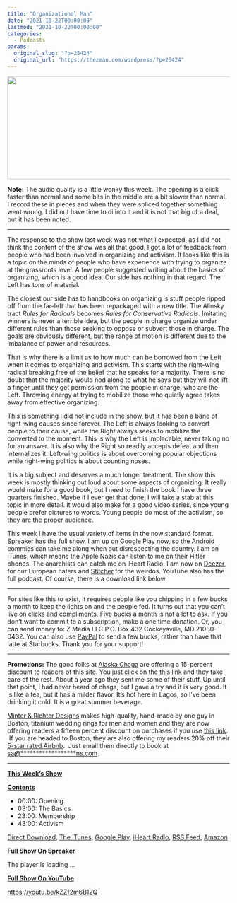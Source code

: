 ```yaml
---
title: "Organizational Man"
date: "2021-10-22T00:00:00"
lastmod: "2021-10-22T00:00:00"
categories:
  - Podcasts
params:
  original_slug: "?p=25424"
  original_url: "https://thezman.com/wordpress/?p=25424"
---
```


[<img
src="http://thezman.com/wordpress/wp-content/uploads/2018/01/Power-Hour.png"
decoding="async" width="600" height="233" />](http://thezman.com/wordpress/wp-content/uploads/2018/01/Power-Hour.png)

**Note:** The audio quality is a little wonky this week. The opening is
a click faster than normal and some bits in the middle are a bit slower
than normal. I record these in pieces and when they were spliced
together something went wrong. I did not have time to di into it and it
is not that big of a deal, but it has been noted.

------------------------------------------------------------------------

The response to the show last week was not what I expected, as I did not
think the content of the show was all that good. I got a lot of feedback
from people who had been involved in organizing and activism. It looks
like this is a topic on the minds of people who have experience with
trying to organize at the grassroots level. A few people suggested
writing about the basics of organizing, which is a good idea. Our side
has nothing in that regard. The Left has tons of material.

The closest our side has to handbooks on organizing is stuff people
ripped off from the far-left that has been repackaged with a new title.
The Alinsky tract *Rules for Radicals* becomes *Rules for Conservative
Radicals*. Imitating winners is never a terrible idea, but the people in
charge organize under different rules than those seeking to oppose or
subvert those in charge. The goals are obviously different, but the
range of motion is different due to the imbalance of power and
resources.

That is why there is a limit as to how much can be borrowed from the
Left when it comes to organizing and activism. This starts with the
right-wing radical breaking free of the belief that he speaks for a
majority. There is no doubt that the majority would nod along to what he
says but they will not lift a finger until they get permission from the
people in charge, who are the Left. Throwing energy at trying to
mobilize those who quietly agree takes away from effective organizing.

This is something I did not include in the show, but it has been a bane
of right-wing causes since forever. The Left is always looking to
convert people to their cause, while the Right always seeks to mobilize
the converted to the moment. This is why the Left is implacable, never
taking no for an answer. It is also why the Right so readily accepts
defeat and then internalizes it. Left-wing politics is about overcoming
popular objections while right-wing politics is about counting noses.

It is a big subject and deserves a much longer treatment. The show this
week is mostly thinking out loud about some aspects of organizing. It
really would make for a good book, but I need to finish the book I have
three quarters finished. Maybe if I ever get that done, I will take a
stab at this topic in more detail. It would also make for a good video
series, since young people prefer pictures to words. Young people do
most of the activism, so they are the proper audience.

This week I have the usual variety of items in the now standard format.
Spreaker has the full show. I am up on Google Play now, so the Android
commies can take me along when out disrespecting the country. I am on
iTunes, which means the Apple Nazis can listen to me on their Hitler
phones. The anarchists can catch me on iHeart Radio. I am now on
<a href="https://www.deezer.com/show/623032" rel="noopener noreferrer"
target="_blank">Deezer</a>, for our European haters and <a
href="https://www.stitcher.com/podcast/the-z-blog-power-hour?refid=stpr"
rel="noopener noreferrer" target="_blank">Stitcher</a> for the weirdos.
YouTube also has the full podcast. Of course, there is a download link
below.

------------------------------------------------------------------------

For sites like this to exist, it requires people like you chipping in a
few bucks a month to keep the lights on and the people fed. It turns out
that you can’t live on clicks and compliments.
<a href="https://www.subscribestar.com/the-z-blog"
rel="noopener noreferrer" target="_blank">Five bucks a month</a> is not
a lot to ask. If you don’t want to commit to a subscription, make a one
time donation. Or, you can send money to: Z Media LLC P.O. Box 432
Cockeysville, MD 21030-0432. You can also use <a
href="https://www.paypal.com/cgi-bin/webscr?cmd=_s-xclick&amp;hosted_button_id=UDAS2Q8JYA6CN&amp;source=url"
rel="noopener noreferrer" target="_blank">PayPal</a> to send a few
bucks, rather than have that latte at Starbucks. Thank you for your
support!

------------------------------------------------------------------------

**Promotions:** The good folks at
<a href="https://alaskachaga.us/" rel="noopener noreferrer"
target="_blank">Alaska Chaga</a> are offering a 15-percent discount to
readers of this site. You just click on the
<a href="https://alaskachaga.us/discount/ZMAN" rel="noopener noreferrer"
target="_blank">this link</a> and they take care of the rest. About a
year ago they sent me some of their stuff. Up until that point, I had
never heard of chaga, but I gave a try and it is very good. It is like a
tea, but it has a milder flavor. It’s hot here in Lagos, so I’ve been
drinking it cold. It is a great summer beverage.

<a href="https://www.minterandrichterdesigns.com/"
rel="noreferrer nofollow noopener" target="_blank">Minter &amp; Richter
Designs</a> makes high-quality, hand-made by one guy in Boston, titanium
wedding rings for men and women and they are now offering readers a
fifteen percent discount on purchases if you use
<a href="https://www.minterandrichterdesigns.com/discount/ZMAN"
rel="noreferrer nofollow noopener" target="_blank">this link</a>. 
 <span class="highlight"><span class="colour"><span class="font"><span class="size">If
you are headed to Boston, they are also offering my readers 20% off
their <a
href="https://www.airbnb.com/users/7988017/listings?user_id=7988017&amp;s=3"
rel="noopener noreferrer" target="_blank">5-star rated Airbnb</a>.  Just
email them directly to book at
<a href="mailto:sa***@*********************ns.com"
data-original-string="JpuSboh0Mi+/TTi29eTEXg==cb7jk7cGF/WQsyzDbxF/Xjpn47Lv5gv6iLnpQQhTE52/x4QZgIzCy1+XvxOh7ZekBjL"><span
class="apbct-email-encoder"
data-original-string="Uwx1NUnFVo1xmisejD1XyA==cb7NNYBX72s79kpF1lRYYr8kfb4JN5ZzGglZa5bZjDtFBbr8tGvv6zd9hlYWuW1cDR7"
title="This contact has been encoded by Anti-Spam by CleanTalk. Click to decode. To finish the decoding make sure that JavaScript is enabled in your browser.">sa<span
class="apbct-blur">***</span>@<span
class="apbct-blur">*********************</span>ns.com</span></a>.</span></span></span></span>

------------------------------------------------------------------------

**<u>This Week’s Show</u>**

**<u>Contents</u>**

-   00:00: Opening
-   03:00: The Basics
-   23:00: Membership
-   43:00: Activism

<a href="https://api.spreaker.com/v2/episodes/47096215/download.mp3"
rel="noopener" target="_blank">Direct Download</a>, <a
href="https://itunes.apple.com/us/podcast/the-z-blog-power-hour/id1262799640?mt=2"
rel="noopener noreferrer" target="_blank">The iTunes</a>, <a
href="https://podcasts.google.com/?feed=aHR0cHM6Ly93d3cuc3ByZWFrZXIuY29tL3Nob3cvMjU4OTY1Ny9lcGlzb2Rlcy9mZWVk"
rel="noopener noreferrer" target="_blank">Google Play</a>, <a href="https://www.iheart.com/podcast/the-z-blog-power-hour-29246491/"
rel="noopener noreferrer" target="_blank">iHeart Radio,</a>
<a href="https://www.spreaker.com/show/2589657/episodes/feed"
rel="noopener noreferrer" target="_blank">RSS Feed</a>, <a
href="https://music.amazon.com/podcasts/0d8bc343-742c-40fe-95c8-616ccf4cf1fa/The-Z-Blog-Power-Hour"
rel="noopener noreferrer" target="_blank">Amazon</a>

**<u>Full Show On Spreaker</u>**

The player is loading ...

<span class="widget_spinner dark"></span>

**<u>Full Show On YouTube</u>**

https://youtu.be/kZZf2m6B12Q
